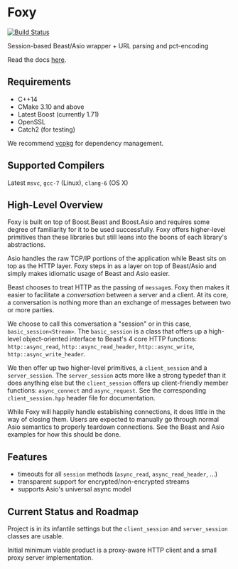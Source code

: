 # Foxy

[![Build Status](https://travis-ci.org/LeonineKing1199/foxy.svg?branch=master)](https://travis-ci.org/LeonineKing1199/foxy)

Session-based Beast/Asio wrapper + URL parsing and pct-encoding

Read the docs [here](./docs/index.md).

## Requirements

* C++14
* CMake 3.10 and above
* Latest Boost (currently 1.71)
* OpenSSL
* Catch2 (for testing)

We recommend [vcpkg](https://github.com/Microsoft/vcpkg) for dependency
management.

## Supported Compilers

Latest `msvc`, `gcc-7` (Linux), `clang-6` (OS X)

## High-Level Overview

Foxy is built on top of Boost.Beast and Boost.Asio and requires some degree of
familiarity for it to be used successfully. Foxy offers higher-level primitives
than these libraries but still leans into the boons of each library's
abstractions.

Asio handles the raw TCP/IP portions of the application while Beast sits on top
as the HTTP layer. Foxy steps in as a layer on top of Beast/Asio and simply
makes idiomatic usage of Beast and Asio easier.

Beast chooses to treat HTTP as the passing of `message`s. Foxy then makes it
easier to facilitate a _conversation_ between a server and a client. At its
core, a conversation is nothing more than an exchange of messages between two or
more parties.

We choose to call this conversation a "session" or in this case,
`basic_session<Stream>`. The `basic_session` is a class that offers up a
high-level object-oriented interface to Beast's 4 core HTTP functions:
`http::async_read`, `http::async_read_header`, `http::async_write`,
`http::async_write_header`.

We then offer up two higher-level primitives, a `client_session` and a
`server_session`.  The `server_session` acts more like a strong typedef than it
does anything else but the `client_session` offers up client-friendly member
functions: `async_connect` and `async_request`. See the corresponding
`client_session.hpp` header file for documentation.

While Foxy will happily handle establishing connections, it does little in the
way of closing them. Users are expected to manually go through normal Asio
semantics to properly teardown connections. See the Beast and Asio examples for
how this should be done.

## Features

* timeouts for all `session` methods (`async_read`, `async_read_header`, ...)
* transparent support for encrypted/non-encrypted streams
* supports Asio's universal async model

## Current Status and Roadmap

Project is in its infantile settings but the `client_session` and
`server_session` classes are usable.

Initial minimum viable product is a proxy-aware HTTP client and a small proxy
server implementation.

